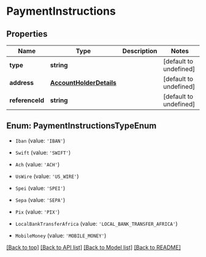 # PaymentInstructions

## Properties

|Name | Type | Description | Notes|
|------------ | ------------- | ------------- | -------------|
|**type** | **string** |  | [default to undefined]|
|**address** | [**AccountHolderDetails**](AccountHolderDetails.md) |  | [default to undefined]|
|**referenceId** | **string** |  | [default to undefined]|


## Enum: PaymentInstructionsTypeEnum


* `Iban` (value: `'IBAN'`)

* `Swift` (value: `'SWIFT'`)

* `Ach` (value: `'ACH'`)

* `UsWire` (value: `'US_WIRE'`)

* `Spei` (value: `'SPEI'`)

* `Sepa` (value: `'SEPA'`)

* `Pix` (value: `'PIX'`)

* `LocalBankTransferAfrica` (value: `'LOCAL_BANK_TRANSFER_AFRICA'`)

* `MobileMoney` (value: `'MOBILE_MONEY'`)





[[Back to top]](#) [[Back to API list]](../../README.md#documentation-for-api-endpoints) [[Back to Model list]](../../README.md#documentation-for-models) [[Back to README]](../../README.md)
